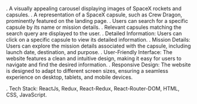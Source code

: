 . A visually appealing carousel displaying images of SpaceX rockets and capsules.
. A representation of a SpaceX capsule, such as Crew Dragon, prominently featured on the landing page.
. Users can search for a specific capsule by its name or mission details.
. Relevant capsules matching the search query are displayed to the user.
. Detailed Information: Users can click on a specific capsule to view its detailed information.
. Mission Details: Users can explore the mission details associated with the capsule, including launch date, destination, and purpose.
. User-Friendly Interface: The website features a clean and intuitive design, making it easy for users to navigate and find the desired information.
. Responsive Design: The website is designed to adapt to different screen sizes, ensuring a seamless experience on desktop, tablets, and mobile devices.

. Tech Stack: ReactJs, Redux, React-Redux, React-Router-DOM, HTML, CSS, JavaScript.
